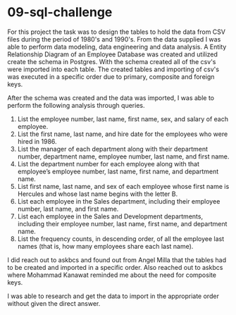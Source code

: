 # 09-sql-challenge

For this project the task was to design the tables to hold the data from CSV files during the period of 1980's and 1990's.  From the data supplied I was able to perform data modeling, data engineering and data analysis.  A Entity Relationship Diagram of an Employee Database was created and utilized create the schema in Postgres.  With the schema created all of the csv's were imported into each table.  The created tables and importing of csv's was executed in a specific order due to primary, composite and foreign keys.

After the schema was created and the data was imported, I was able to perform the following analysis through queries.

1. List the employee number, last name, first name, sex, and salary of each employee.
2. List the first name, last name, and hire date for the employees who were hired in 1986.
3. List the manager of each department along with their department number, department name, employee number, last name, and first name.
4. List the department number for each employee along with that employee’s employee number, last name, first name, and department name.
5. List first name, last name, and sex of each employee whose first name is Hercules and whose last name begins with the letter B.
6. List each employee in the Sales department, including their employee number, last name, and first name.
7. List each employee in the Sales and Development departments, including their employee number, last name, first name, and department name.
8. List the frequency counts, in descending order, of all the employee last names (that is, how many employees share each last name).

I did reach out to askbcs and found out from Angel Milla that the tables had to be created and imported in a specific order.
Also reached out to askbcs where Mohammad Kanawat reminded me about the need for composite keys.

I was able to research and get the data to import in the appropriate order without given the direct answer.
